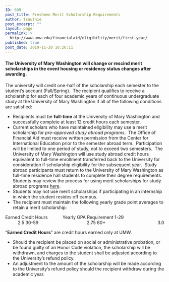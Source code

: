 ```yaml
---
ID: 699
post_title: Freshmen Merit Scholarship Requirements
author: tsaulnie
post_excerpt: ""
layout: page
permalink: >
  http://www.umw.edu/financialaid/eligibility/merit/first-year/
published: true
post_date: 2019-11-20 16:26:11
---
```

<h4><strong>The University of Mary Washington will change or rescind merit scholarships in the event housing or residency status changes after awarding</strong><strong>.</strong></h4>
The university will credit one-half of the scholarship each semester to the student’s account (Fall/Spring).  The recipient qualifies to receive a scholarship for each of four academic years of continuous undergraduate study at the University of Mary Washington if all of the following conditions are satisfied:
<ul>
 	<li>Recipients must be <strong>full-time</strong> at the University of Mary Washington and successfully complete at least 12 credit hours each semester.</li>
 	<li>Current scholars who have maintained eligibility may use a merit scholarship for <em>pre-approved study abroad programs</em>.  The Office of Financial Aid must receive written permission from the Center for International Education prior to the semester abroad term.  Participation will be limited to one period of study, not to exceed two semesters.  The University of Mary Washington will use study abroad credit hours equivalent to full-time enrollment transferred back to the University for consideration if scholarship eligibility for the subsequent year.  Study abroad participants must return to the University of Mary Washington as full-time residence hall students to complete their degree requirements. Students may review the process for using merit scholarships for study abroad programs <a href="http://www.umw.edu/financialaid/eligibility/study-abroad">here</a>.</li>
 	<li>Students may not use merit scholarships if participating in an internship in which the student resides off campus.</li>
 	<li>The recipient must maintain the following yearly grade point averages to retain a merit scholarship:</li>
</ul>
Earned Credit Hours            Yearly GPA Requirement
1-29                                          2.5
30-59                                       2.75
60+                                          3.0

“<strong>Earned Credit Hours</strong>” are credit hours earned only at UMW.
<ul>
 	<li>Should the recipient be placed on social or administrative probation, or be found guilty of an
Honor Code violation, the scholarship will be withdrawn, and charges to the student shall be
adjusted according to the University’s refund policy.</li>
 	<li>An adjustment to the amount of the scholarship will be made according to the University’s refund
policy should the recipient withdraw during the academic year.</li>
</ul>